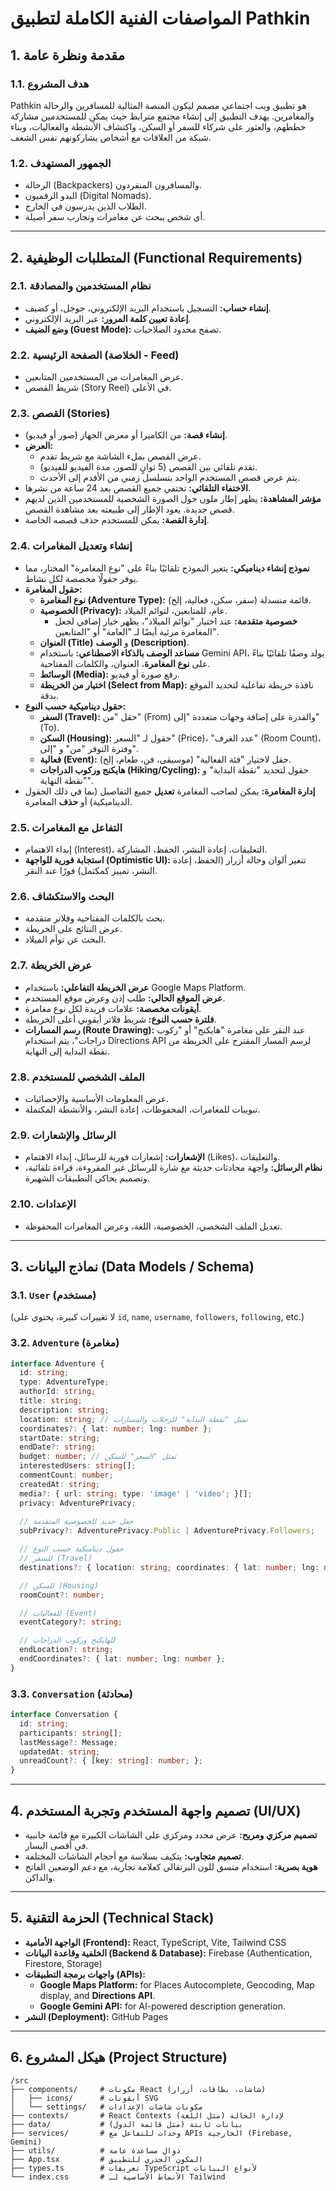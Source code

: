 # المواصفات الفنية الكاملة لتطبيق Pathkin

## 1. مقدمة ونظرة عامة

### 1.1. هدف المشروع
Pathkin هو تطبيق ويب اجتماعي مصمم ليكون المنصة المثالية للمسافرين والرحالة والمغامرين. يهدف التطبيق إلى إنشاء مجتمع مترابط حيث يمكن للمستخدمين مشاركة خططهم، والعثور على شركاء للسفر أو السكن، واكتشاف الأنشطة والفعاليات، وبناء شبكة من العلاقات مع أشخاص يشاركونهم نفس الشغف.

### 1.2. الجمهور المستهدف
- الرحالة (Backpackers) والمسافرون المنفردون.
- البدو الرقميون (Digital Nomads).
- الطلاب الذين يدرسون في الخارج.
- أي شخص يبحث عن مغامرات وتجارب سفر أصيلة.

---

## 2. المتطلبات الوظيفية (Functional Requirements)

### 2.1. نظام المستخدمين والمصادقة
- **إنشاء حساب:** التسجيل باستخدام البريد الإلكتروني، جوجل، أو كضيف.
- **إعادة تعيين كلمة المرور:** عبر البريد الإلكتروني.
- **وضع الضيف (Guest Mode):** تصفح محدود الصلاحيات.

### 2.2. الصفحة الرئيسية (الخلاصة - Feed)
- عرض المغامرات من المستخدمين المتابعين.
- شريط القصص (Story Reel) في الأعلى.

### 2.3. القصص (Stories)
- **إنشاء قصة:** من الكاميرا أو معرض الجهاز (صور أو فيديو).
- **العرض:**
    - عرض القصص بملء الشاشة مع شريط تقدم.
    - تقدم تلقائي بين القصص (5 ثوانٍ للصور، مدة الفيديو للفيديو).
    - يتم عرض قصص المستخدم الواحد بتسلسل زمني من الأقدم إلى الأحدث.
- **الاختفاء التلقائي:** تختفي جميع القصص بعد 24 ساعة من نشرها.
- **مؤشر المشاهدة:** يظهر إطار ملون حول الصورة الشخصية للمستخدمين الذين لديهم قصص جديدة. يعود الإطار إلى طبيعته بعد مشاهدة القصص.
- **إدارة القصة:** يمكن للمستخدم حذف قصصه الخاصة.

### 2.4. إنشاء وتعديل المغامرات
- **نموذج إنشاء ديناميكي:** يتغير النموذج تلقائيًا بناءً على "نوع المغامرة" المختار، مما يوفر حقولًا مخصصة لكل نشاط.
- **حقول المغامرة:**
    - **نوع المغامرة (Adventure Type):** قائمة منسدلة (سفر، سكن، فعالية، إلخ).
    - **الخصوصية (Privacy):** عام، للمتابعين، لتوائم الميلاد.
        - **خصوصية متقدمة:** عند اختيار "توائم الميلاد"، يظهر خيار إضافي لجعل المغامرة مرئية أيضًا لـ "العامة" أو "المتابعين".
    - **العنوان (Title)** و **الوصف (Description)**.
    - **مساعد الوصف بالذكاء الاصطناعي:** باستخدام Gemini API، يولد وصفًا تلقائيًا بناءً على **نوع المغامرة**، العنوان، والكلمات المفتاحية.
    - **الوسائط (Media):** رفع صورة أو فيديو.
    - **اختيار من الخريطة (Select from Map):** نافذة خريطة تفاعلية لتحديد الموقع بدقة.
- **حقول ديناميكية حسب النوع:**
    - **السفر (Travel):** حقل "من" (From) والقدرة على إضافة وجهات متعددة "إلى" (To).
    - **السكن (Housing):** حقول لـ "السعر" (Price)، "عدد الغرف" (Room Count)، وفترة التوفر "من" و "إلى".
    - **فعالية (Event):** حقل لاختيار "فئة الفعالية" (موسيقى، فن، طعام، إلخ).
    - **هايكنج وركوب الدراجات (Hiking/Cycling):** حقول لتحديد "نقطة البداية" و "نقطة النهاية".
- **إدارة المغامرة:** يمكن لصاحب المغامرة **تعديل** جميع التفاصيل (بما في ذلك الحقول الديناميكية) أو **حذف** المغامرة.

### 2.5. التفاعل مع المغامرات
- إبداء الاهتمام (Interest)، التعليقات، إعادة النشر، الحفظ، المشاركة.
- **استجابة فورية للواجهة (Optimistic UI):** تتغير ألوان وحالة أزرار (الحفظ، إعادة النشر، تمييز كمكتمل) فورًا عند النقر.

### 2.6. البحث والاستكشاف
- بحث بالكلمات المفتاحية وفلاتر متقدمة.
- عرض النتائج على الخريطة.
- البحث عن توأم الميلاد.

### 2.7. عرض الخريطة
- **عرض الخريطة التفاعلي:** باستخدام Google Maps Platform.
- **عرض الموقع الحالي:** طلب إذن وعرض موقع المستخدم.
- **أيقونات مخصصة:** علامات فريدة لكل نوع مغامرة.
- **فلترة حسب النوع:** شريط فلاتر أيقوني أعلى الخريطة.
- **رسم المسارات (Route Drawing):** عند النقر على مغامرة "هايكنج" أو "ركوب دراجات"، يتم استخدام Directions API لرسم المسار المقترح على الخريطة من نقطة البداية إلى النهاية.

### 2.8. الملف الشخصي للمستخدم
- عرض المعلومات الأساسية والإحصائيات.
- تبويبات للمغامرات، المحفوظات، إعادة النشر، والأنشطة المكتملة.

### 2.9. الرسائل والإشعارات
- **الإشعارات:** إشعارات فورية للرسائل، إبداء الاهتمام (Likes)، والتعليقات.
- **نظام الرسائل:** واجهة محادثات حديثة مع شارة للرسائل غير المقروءة، قراءة تلقائية، وتصميم يحاكي التطبيقات الشهيرة.

### 2.10. الإعدادات
- تعديل الملف الشخصي، الخصوصية، اللغة، وعرض المغامرات المحفوظة.

---

## 3. نماذج البيانات (Data Models / Schema)

### 3.1. `User` (مستخدم)
(لا تغييرات كبيرة، يحتوي على `id`, `name`, `username`, `followers`, `following`, etc.)

### 3.2. `Adventure` (مغامرة)
```typescript
interface Adventure {
  id: string;
  type: AdventureType;
  authorId: string;
  title: string;
  description: string;
  location: string; // تمثل "نقطة البداية" للرحلات والمسارات
  coordinates?: { lat: number; lng: number };
  startDate: string;
  endDate?: string;
  budget: number; // تمثل "السعر" للسكن
  interestedUsers: string[];
  commentCount: number;
  createdAt: string;
  media?: { url: string; type: 'image' | 'video'; }[];
  privacy: AdventurePrivacy;
  
  // حقل جديد للخصوصية المتقدمة
  subPrivacy?: AdventurePrivacy.Public | AdventurePrivacy.Followers;

  // حقول ديناميكية حسب النوع
  // للسفر (Travel)
  destinations?: { location: string; coordinates: { lat: number; lng: number } }[];

  // للسكن (Housing)
  roomCount?: number;

  // للفعاليات (Event)
  eventCategory?: string;

  // للهايكنج وركوب الدراجات
  endLocation?: string;
  endCoordinates?: { lat: number; lng: number };
}
```

### 3.3. `Conversation` (محادثة)
```typescript
interface Conversation {
  id: string;
  participants: string[];
  lastMessage?: Message;
  updatedAt: string;
  unreadCount?: { [key: string]: number; };
}
```

---

## 4. تصميم واجهة المستخدم وتجربة المستخدم (UI/UX)
- **تصميم مركزي ومريح:** عرض محدد ومركزي على الشاشات الكبيرة مع قائمة جانبية في أقصى اليسار.
- **تصميم متجاوب:** يتكيف بسلاسة مع أحجام الشاشات المختلفة.
- **هوية بصرية:** استخدام متسق للون البرتقالي كعلامة تجارية، مع دعم الوضعين الفاتح والداكن.

---

## 5. الحزمة التقنية (Technical Stack)
- **الواجهة الأمامية (Frontend):** React, TypeScript, Vite, Tailwind CSS
- **الخلفية وقاعدة البيانات (Backend & Database):** Firebase (Authentication, Firestore, Storage)
- **واجهات برمجة التطبيقات (APIs):**
    - **Google Maps Platform:** for Places Autocomplete, Geocoding, Map display, and **Directions API**.
    - **Google Gemini API:** for AI-powered description generation.
- **النشر (Deployment):** GitHub Pages

---

## 6. هيكل المشروع (Project Structure)

```
/src
├── components/     # مكونات React (شاشات، بطاقات، أزرار)
│   ├── icons/      # أيقونات SVG
│   └── settings/   # مكونات شاشات الإعدادات
├── contexts/       # React Contexts لإدارة الحالة (مثل اللغة)
├── data/           # بيانات ثابتة (مثل قائمة الدول)
├── services/       # وحدات للتفاعل مع APIs الخارجية (Firebase, Gemini)
├── utils/          # دوال مساعدة عامة
├── App.tsx         # المكون الجذري للتطبيق
├── types.ts        # تعريفات TypeScript لأنواع البيانات
└── index.css       # الأنماط الأساسية لـ Tailwind
```